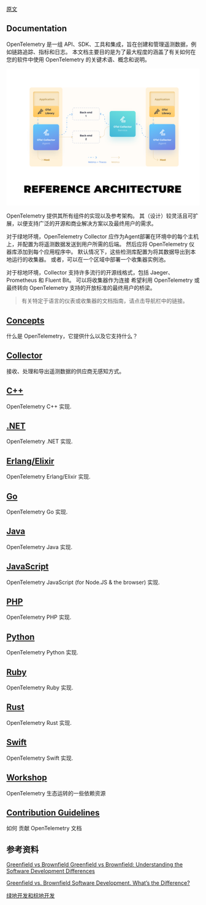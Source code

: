 [原文](https://opentelemetry.io/docs/)

## Documentation

OpenTelemetry 是一组 API、SDK、工具和集成，旨在创建和管理遥测数据，例如链路追踪、指标和日志。 
本文档主要目的是为了最大程度的涵盖了有关如何在您的软件中使用 OpenTelemetry 的关键术语、概念和说明。

![Reference_Architecture](https://raw.githubusercontent.com/jordy1024/opentelemetry/main/docs/images/opentelemetry-Reference_Architecture.svg)

OpenTelemetry 提供其所有组件的实现以及参考架构。 其（设计）较灵活且可扩展，以便支持广泛的开源和商业解决方案以及最终用户的需求。

对于绿地环境，OpenTelemetry Collector 应作为Agent部署在环境中的每个主机上，并配置为将遥测数据发送到用户所需的后端。 
然后应将 OpenTelemetry 仪器库添加到每个应用程序中。 默认情况下，这些检测库配置为将其数据导出到本地运行的收集器。 或者，可以在一个区域中部署一个收集器实例池。

对于棕地环境，Collector 支持许多流行的开源线格式，包括 Jaeger、Prometheus 和 Fluent Bit。 
可以将收集器作为连接 希望利用 OpenTelemetry 或最终转向 OpenTelemetry 支持的开放标准的最终用户的桥梁。

> 有关特定于语言的仪表或收集器的文档指南，请点击导航栏中的链接。


## [Concepts](https://opentelemetry.io/docs/concepts/)
 什么是 OpenTelemetry，它提供什么以及它支持什么？

## [Collector](https://opentelemetry.io/docs/collector/)
 接收、处理和导出遥测数据的供应商无感知方式。

## [C++](https://opentelemetry.io/docs/cpp/)
 OpenTelemetry C++ 实现.

## [.NET](https://opentelemetry.io/docs/net/)
 OpenTelemetry .NET 实现. 

## [Erlang/Elixir](https://opentelemetry.io/docs/erlang/)
 OpenTelemetry Erlang/Elixir 实现. 

## [Go](https://opentelemetry.io/docs/go/)
 OpenTelemetry Go 实现.

## [Java](https://opentelemetry.io/docs/java/)
 OpenTelemetry Java 实现.

## [JavaScript](https://opentelemetry.io/docs/js/)
OpenTelemetry JavaScript (for Node.JS & the browser) 实现.

## [PHP](https://opentelemetry.io/docs/php/)
OpenTelemetry PHP 实现.

## [Python](https://opentelemetry.io/docs/python/)
 OpenTelemetry Python 实现.

## [Ruby](https://opentelemetry.io/docs/ruby/)
 OpenTelemetry Ruby 实现.

## [Rust](https://opentelemetry.io/docs/rust/)
OpenTelemetry Rust 实现.

## [Swift](https://opentelemetry.io/docs/swift/)
OpenTelemetry Swift 实现.

## [Workshop](https://opentelemetry.io/docs/workshop/)
OpenTelemetry 生态运转的一些依赖资源

## [Contribution Guidelines](https://opentelemetry.io/docs/contribution-guidelines/)
如何 贡献 OpenTelemetry 文档



## 参考资料
[Greenfield vs Brownfield
Greenfield vs Brownfield: Understanding the Software Development Differences](https://www.johnadamsit.com/software-development-greenfield-vs-brownfield/)

[Greenfield vs. Brownfield Software Development. What’s the Difference?](https://synoptek.com/insights/it-blogs/greenfield-vs-brownfield-software-development/)

[绿地开发和棕地开发](https://www.jianshu.com/p/8ca541bbf00c)
